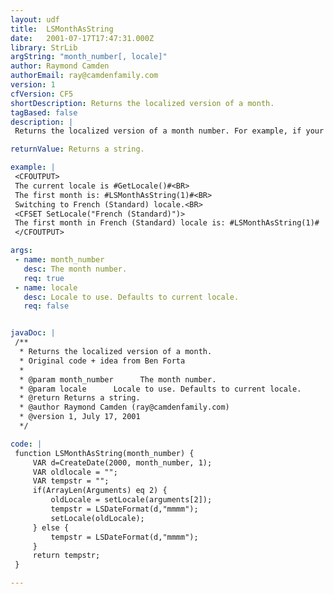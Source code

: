```yaml
---
layout: udf
title:  LSMonthAsString
date:   2001-07-17T17:47:31.000Z
library: StrLib
argString: "month_number[, locale]"
author: Raymond Camden
authorEmail: ray@camdenfamily.com
version: 1
cfVersion: CF5
shortDescription: Returns the localized version of a month.
tagBased: false
description: |
 Returns the localized version of a month number. For example, if your current locale is set as French (Standard), the value for 1, Janaury, will be Janvier.

returnValue: Returns a string.

example: |
 <CFOUTPUT>
 The current locale is #GetLocale()#<BR>
 The first month is: #LSMonthAsString(1)#<BR>
 Switching to French (Standard) locale.<BR>
 <CFSET SetLocale("French (Standard)")>
 The first month in French (Standard) locale is: #LSMonthAsString(1)#
 </CFOUTPUT>

args:
 - name: month_number
   desc: The month number.
   req: true
 - name: locale
   desc: Locale to use. Defaults to current locale.
   req: false


javaDoc: |
 /**
  * Returns the localized version of a month.
  * Original code + idea from Ben Forta
  * 
  * @param month_number      The month number. 
  * @param locale      Locale to use. Defaults to current locale. 
  * @return Returns a string. 
  * @author Raymond Camden (ray@camdenfamily.com) 
  * @version 1, July 17, 2001 
  */

code: |
 function LSMonthAsString(month_number) {
     VAR d=CreateDate(2000, month_number, 1);
     VAR oldlocale = "";
     VAR tempstr = "";
     if(ArrayLen(Arguments) eq 2) {
         oldLocale = setLocale(arguments[2]);
         tempstr = LSDateFormat(d,"mmmm");
         setLocale(oldLocale);
     } else {
         tempstr = LSDateFormat(d,"mmmm");
     }
     return tempstr;
 }

---
```


